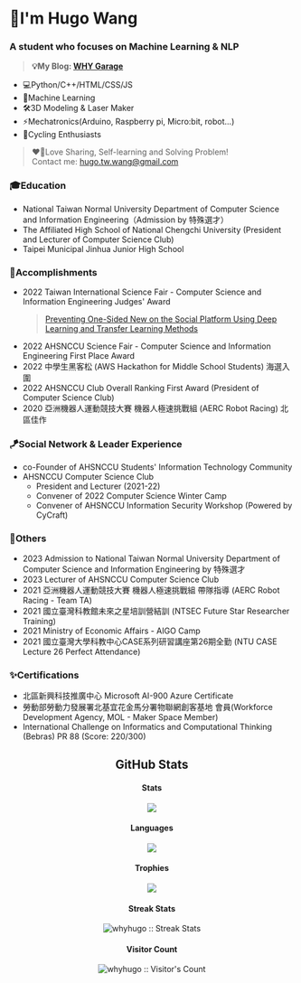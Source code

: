 # 🍄I'm Hugo Wang
 
### A student who focuses on Machine Learning & NLP 
> **💡My Blog: [WHY Garage](https://whyhugo.github.io)**

+ 💻Python/C++/HTML/CSS/JS
+ 🧠Machine Learning
+ 🛠️3D Modeling & Laser Maker
+ ⚡Mechatronics(Arduino, Raspberry pi, Micro:bit, robot...)
+ 🚴Cycling Enthusiasts 
> ❤️‍🔥Love Sharing, Self-learning and Solving Problem!<br>
> Contact me: hugo.tw.wang@gmail.com

### 🎓Education
+ National Taiwan Normal University Department of Computer Science and Information Engineering（Admission by 特殊選才）
+ The Affiliated High School of National Chengchi University (President and Lecturer of Computer Science Club)
+ Taipei Municipal Jinhua Junior High School

### 🏅Accomplishments
+ 2022 Taiwan International Science Fair - Computer Science and Information Engineering Judges' Award
  > [Preventing One-Sided New on the Social Platform Using Deep Learning and Transfer Learning Methods](https://www.ntsec.edu.tw/Science-Content.aspx?cat=&a=0&fld=&key=&isd=1&icop=10&p=1000&sid=19394)
+ 2022 AHSNCCU Science Fair - Computer Science and Information Engineering First Place Award
+ 2022 中學生黑客松 (AWS Hackathon for Middle School Students) 海選入圍
+ 2022 AHSNCCU Club Overall Ranking First Award (President of Computer Science Club)
+ 2020 亞洲機器人運動競技大賽 機器人極速挑戰組 (AERC Robot Racing) 北區佳作

### 🪁Social Network & Leader Experience
+ co-Founder of AHSNCCU Students' Information Technology Community
+ AHSNCCU Computer Science Club
  + President and Lecturer (2021-22)
  + Convener of 2022 Computer Science Winter Camp
  + Convener of AHSNCCU Information Security Workshop (Powered by CyCraft)


### 🎯Others
+ 2023 Admission to National Taiwan Normal University Department of Computer Science and Information Engineering by 特殊選才
+ 2023 Lecturer of AHSNCCU Computer Science Club
+ 2021 亞洲機器人運動競技大賽 機器人極速挑戰組 帶隊指導 (AERC Robot Racing - Team TA)
+ 2021 國立臺灣科教館未來之星培訓營結訓 (NTSEC Future Star Researcher Training)
+ 2021 Ministry of Economic Affairs - AIGO Camp
+ 2021 國立臺灣大學科教中心CASE系列研習講座第26期全勤 (NTU CASE Lecture 26 Perfect Attendance)

### ✨Certifications
+ 北區新興科技推廣中心 Microsoft AI-900 Azure Certificate
+ 勞動部勞動力發展署北基宜花金馬分署物聯網創客基地 會員(Workforce Development Agency, MOL - Maker Space Member)
+ International Challenge on Informatics and Computational Thinking (Bebras) PR 88 (Score: 220/300)


<!--
[![GitHub - Language Stats-Dark](https://github-readme-stats.vercel.app/api/top-langs/?username=whyhugo&layout=compact&langs_count=4&cache_seconds=7200&card_height=300&theme=chartreuse-dark#gh-dark-mode-only)](https://github.com/whyhugo/github-readme-stats#gh-dark-mode-only) [![GitHub Stats-Dark](https://github-readme-stats.vercel.app/api?username=whyhugo&show_icons=true&count_private=true&cache_seconds=7200&card_width=400&theme=chartreuse-dark#gh-dark-mode-only)](https://github.com/whyhugo/github-readme-stats#gh-dark-mode-only)


[![GitHub - Language Stats-Light](https://github-readme-stats.vercel.app/api/top-langs/?username=whyhugo&layout=compact&langs_count=4&cache_seconds=7200&card_height=300&theme=buefy#gh-light-mode-only)](https://github.com/whyhugo/github-readme-stats#gh-light-mode-only) [![GitHub Stats-Light](https://github-readme-stats.vercel.app/api?username=whyhugo&show_icons=true&count_private=true&cache_seconds=7200&card_width=400&card_width=500&theme=buefy#gh-light-mode-only)](https://github.com/whyhugo/github-readme-stats#gh-light-mode-only)


[![trophy](https://github-profile-trophy.vercel.app/?username=whyhugo&theme=chartreuse-dark&column=4&margin-w=15&margin-h=15)](https://github.com/whyhugo/github-profile-trophy)-->

<h2 align="center"> GitHub Stats </h1>

<h4 align="center">Stats</h4>
<p align="center"> 
  <img src="https://github-readme-stats.vercel.app/api?username=whyhugo&show_icons=true&count_private=true&cache_seconds=7200&card_width=400&theme=gruvbox">
</p>

<h4 align="center">Languages</h4>
<p align="center"> 
  <img src="https://github-readme-stats.vercel.app/api/top-langs/?username=whyhugo&layout=compact&langs_count=4&cache_seconds=7200&card_height=300&theme=gruvbox">
</p>

<h4 align="center">Trophies</h4>
<p align="center"> 
  <img src="https://github-profile-trophy.vercel.app/?username=whyhugo&theme=gruvbox&column=4&margin-w=15&margin-h=15">
</p>

<h4 align="center">Streak Stats</h4>
<p align="center"><img src="https://streak-stats.demolab.com/?user=whyhugo&theme=gruvbox" alt="whyhugo :: Streak Stats" /></p>

<h4 align="center">Visitor Count</h4>
<p align="center"><img src="https://profile-counter.glitch.me/{whyhugo}/count.svg" alt="whyhugo :: Visitor's Count" /></p>






